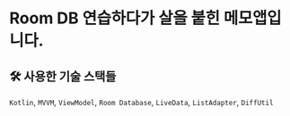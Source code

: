 # Room DB 연습하다가 살을 붙힌 메모앱입니다.

## 🛠️ 사용한 기술 스택들
```Kotlin```, ```MVVM```, ```ViewModel```, ```Room Database```, ```LiveData```, ```ListAdapter```, ```DiffUtil```

